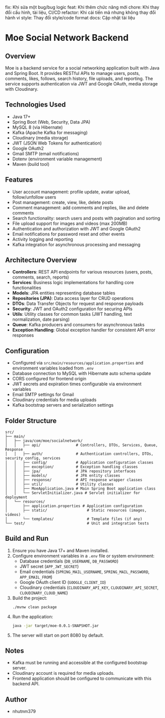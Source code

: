 fix:	Khi sửa một bug/bug logic
feat:	Khi thêm chức năng mới
chore:	Khi thay đổi cấu hình, tài liệu, CI/CD
refactor:	Khi cải tiến mã nhưng không thay đổi hành vi
style:	Thay đổi style/code format
docs: Cập nhật tài liệu


# Moe Social Network Backend

## Overview
Moe is a backend service for a social networking application built with Java and Spring Boot. It provides RESTful APIs to manage users, posts, comments, likes, follows, search history, file uploads, and reporting. The service supports authentication via JWT and Google OAuth, media storage with Cloudinary.

## Technologies Used
- Java 17+
- Spring Boot (Web, Security, Data JPA)
- MySQL 8 (via Hibernate)
- Kafka (Apache Kafka for messaging)
- Cloudinary (media storage)
- JWT (JSON Web Tokens for authentication)
- Google OAuth2
- Gmail SMTP (email notifications)
- Dotenv (environment variable management)
- Maven (build tool)

## Features
- User account management: profile update, avatar upload, follow/unfollow users
- Post management: create, view, like, delete posts
- Comment management: add comments and replies, like and delete comments
- Search functionality: search users and posts with pagination and sorting
- File upload support for images and videos (max 200MB)
- Authentication and authorization with JWT and Google OAuth2
- Email notifications for password reset and other events
- Activity logging and reporting
- Kafka integration for asynchronous processing and messaging

## Architecture Overview
- **Controllers**: REST API endpoints for various resources (users, posts, comments, search, reports)
- **Services**: Business logic implementations for handling core functionalities
- **Models**: JPA entities representing database tables
- **Repositories (JPA)**: Data access layer for CRUD operations
- **DTOs**: Data Transfer Objects for request and response payloads
- **Security**: JWT and OAuth2 configuration for securing APIs
- **Utils**: Utility classes for common tasks (JWT handling, text normalization, date parsing)
- **Queue**: Kafka producers and consumers for asynchronous tasks
- **Exception Handling**: Global exception handler for consistent API error responses

## Configuration
- Configured via `src/main/resources/application.properties` and environment variables loaded from `.env`
- Database connection to MySQL with Hibernate auto schema update
- CORS configured for frontend origin
- JWT secrets and expiration times configurable via environment variables
- Email SMTP settings for Gmail
- Cloudinary credentials for media uploads
- Kafka bootstrap servers and serialization settings

## Folder Structure
```
src/
├── main/
│   ├── java/com/moe/socialnetwork/
│   │   ├── api/                # Controllers, DTOs, Services, Queue, Response
│   │   ├── auth/               # Authentication controllers, DTOs, security config, services
│   │   ├── config/             # Application configuration classes
│   │   ├── exception/          # Exception handling classes
│   │   ├── jpa/                # JPA repository interfaces
│   │   ├── models/             # JPA entity classes
│   │   ├── response/           # API response wrapper classes
│   │   ├── util/               # Utility classes
│   │   ├── MoeApplication.java # Main Spring Boot application class
│   │   └── ServletInitializer.java # Servlet initializer for deployment
│   └── resources/
│       ├── application.properties # Application configuration
│       ├── static/                  # Static resources (images, videos)
│       └── templates/               # Template files (if any)
└── test/                            # Unit and integration tests
```

## Build and Run
1. Ensure you have Java 17+ and Maven installed.
2. Configure environment variables in a `.env` file or system environment:
   - Database credentials (`DB_USERNAME`, `DB_PASSWORD`)
   - JWT secret (`APP_JWT_SECRET`)
   - Email credentials (`SPRING_MAIL_USERNAME`, `SPRING_MAIL_PASSWORD`, `APP_EMAIL_FROM`)
   - Google OAuth client ID (`GOOGLE_CLIENT_ID`)
   - Cloudinary credentials (`CLOUDINARY_API_KEY`, `CLOUDINARY_API_SECRET`, `CLOUDINARY_CLOUD_NAME`)
3. Build the project:
   ```bash
   ./mvnw clean package
   ```
4. Run the application:
   ```bash
   java -jar target/moe-0.0.1-SNAPSHOT.jar
   ```
5. The server will start on port 8080 by default.

## Notes
- Kafka must be running and accessible at the configured bootstrap server.
- Cloudinary account is required for media uploads.
- Frontend application should be configured to communicate with this backend API.

## Author
- nhutnm379
